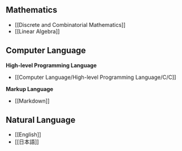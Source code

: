 ## Mathematics
- [[Discrete and Combinatorial Mathematics]]
- [[Linear Algebra]]
## Computer Language
**High-level Programming Language**
- [[Computer Language/High-level Programming Language/C/C]]

**Markup Language**
- [[Markdown]]
## Natural Language
- [[English]]
- [[日本語]]